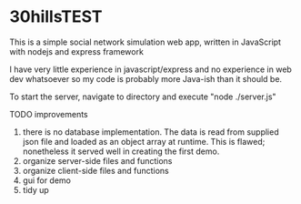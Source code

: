 # 30hillsTEST

This is a simple social network simulation web app, written in JavaScript with nodejs and express framework

I have very little experience in javascript/express and no experience in web dev whatsoever so my code is probably more Java-ish than it should be.

To start the server, navigate to directory and execute "node ./server.js"






TODO improvements
1. there is no database implementation. The data is read from supplied json file and loaded as an object array at runtime. This is flawed; nonetheless it served well in creating the first demo.
2. organize server-side files and functions
3. organize client-side files and functions
4. gui for demo
5. tidy up

